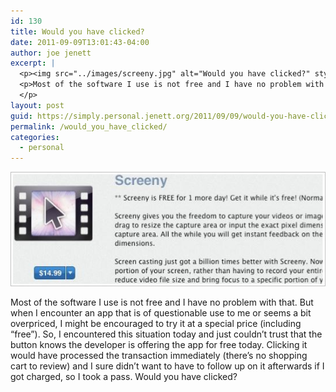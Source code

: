 ```yaml
---
id: 130
title: Would you have clicked?
date: 2011-09-09T13:01:43-04:00
author: joe jenett
excerpt: |
  <p><img src="../images/screeny.jpg" alt="Would you have clicked?" style="border:none;" /></p>
  <p>Most of the software I use is not free and I have no problem with that. But when I encounter an app that is of questionable use to me or seems a bit overpriced, I might be encouraged to try it at a special price (including "free"). So, I encountered this situation today and just couldn't trust that the button knows the developer is offering the app for free today. Clicking it would have processed the transaction immediately (there's no shopping cart to review) and I sure didn't want to have to follow up on it afterwards if I got charged, so I took a pass. Would you have clicked?
  </p>
layout: post
guid: https://simply.personal.jenett.org/2011/09/09/would-you-have-clicked/
permalink: /would_you_have_clicked/
categories:
  - personal
---
```

<img src="../images/screeny.jpg" alt="Would you have clicked?" style="border:none;" />

Most of the software I use is not free and I have no problem with that. But when I encounter an app that is of questionable use to me or seems a bit overpriced, I might be encouraged to try it at a special price (including &#8220;free&#8221;). So, I encountered this situation today and just couldn’t trust that the button knows the developer is offering the app for free today. Clicking it would have processed the transaction immediately (there’s no shopping cart to review) and I sure didn’t want to have to follow up on it afterwards if I got charged, so I took a pass. Would you have clicked?